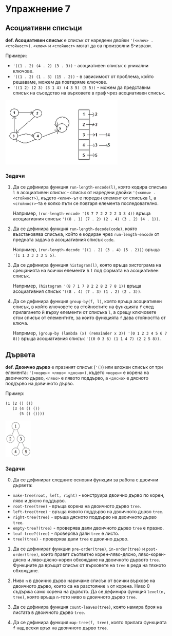 Упражнение 7
============

Асоциативни списъци
-------------------

**def. Асоциативен списък** е списък от наредени двойки `'(<ключ> . <стойност>)`. `<ключ>` и `<стойност>` могат да са произволни S-изрази.

   Примери:
   - `'((1 . 2) (4 . 2) (3 . 3))` - асоциативен списък с уникални ключове.
   - `'((1 . 2) (1 . 3) (15 . 2))` - в зависимост от проблема, който решаваме, можем да повтаряме ключове.
   - `'((1 2) (2 3) (3 1 4) (4 3 5) (5 5))` - можем да представим списък на съседство на върховете в граф чрез асоциативен списък.

   ![](images/adjacency-list.gif)

### Задачи

1. Да се дефинира функция `run-length-encode(l)`, която
кодира списъка `l` в асоциативен списък - списък от наредени двойки `'(<ключ> . <стойност>)`,
където `<ключ>`-ът e пореден елемент от списъка `l`, а
`<стойност>`-та е колко пъти се повтаря елемента последователно.

   Например, `(run-length-encode '(8 7 7 2 2 2 2 3 3 4))`
   връща асоциативния списък `'((8 . 1) (7 . 2) (2 . 4) (3 . 2) (4 . 1))`.

2. Да се дефинира функция `run-length-decode(code)`, която
възстановява списъка, който е кодиран чрез `run-length-encode` от предната задача
в асоциативния списък `code`.

   Например, `(run-length-decode '((1 . 2) (3 . 4) (5 . 2)))`
   връща `'(1 1 3 3 3 3 5 5)`.

3. Да се дефинира функция `histogram(l)`, която
връща хистограма на срещанията на всички елементи в `l` под формата на асоциативен списък.

   Например, `(histogram '(8 7 1 7 8 2 2 8 2 7 8 1))`
   връща асоциативния списък `'((8 . 4) (7 . 3) (1 . 2) (2 . 3))`.

4. Да се дефинира функция `group-by(f, l)`, която
връща асоциативен списък, в който ключовете са стойностите на функцията `f` след прилагането ѝ върху елементи от списъка `l`, а
срещу ключовете стои списък от елементите, за които функцията `f` дава стойността от ключа.

   Например, `(group-by (lambda (x) (remainder x 3)) '(0 1 2 3 4 5 6 7 8))`
   връща асоциативния списък `'((0 0 3 6) (1 1 4 7) (2 2 5 8))`.

Дървета
-------

**def. Двоично дърво** е празният списък (`'()`) или вложен списък от три
елемента: `'(<корен> <ляво> <дясно>)`, където `<корен>` е корена на двоичното
дърво, `<ляво>` е лявото поддърво, а `<дясно>` е дясното поддърво на довичното
дърво.

   Пример:
   ```
   (1 (2 () ())
      (3 (4 () ())
         (5 () ())))
   ```

   ![](images/binary-tree.png)

### Задачи

0. Да се дефинират следните основни функции за работа с двоични дървета:
- `make-tree(root, left, right)` - конструира двоично дърво по корен,
ляво и дясно поддърво.
- `root-tree(tree)` - връща корена на двоичното дърво `tree`.
- `left-tree(tree)` - връща лявото поддърво на двоичното дърво `tree`.
- `right-tree(tree)` - връща дясното поддърво на двоичното дърво `tree`.
- `empty-tree?(tree)` - проверява дали двоичното дърво `tree` е празно.
- `leaf-tree?(tree)` - проверява дали `tree` е листо.
- `tree?(tree)` - проверява дали `tree` е двоично дърво.

1. Да се дефинират функции `pre-order(tree)`, `in-order(tree)` и
`post-order(tree)`, които правят съответно корен-ляво-дясно,
ляво-корен-дясно и ляво-дясно-корен обхождане на двоичното дървото `tree`.
Функциите да връщат списък от върховете на `tree` в реда на тяхното обхождане.

2. Ниво `n` в двоично дърво наричаме списък от всички върхове на
двоичното дърво, които са на разстояние `n` от корена. Ниво 0 съдържа само
корена на дървото. Да се дефинира функция `level(n, tree)`, която връща `n`-тото
ниво в двоичното дърво `tree`.

3. Да се дефинира функция `count-leaves(tree)`, която намира броя на листата
в двоичното дърво `tree`.

4. Да се дефинира функция `map-tree(f, tree)`, която прилага функцията `f` над
всеки връх на двоичното дърво `tree`.
